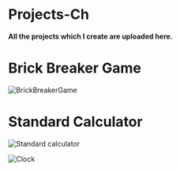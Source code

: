 # Projects-Ch

**All the projects which I create are uploaded here.**

# Brick Breaker Game

![BrickBreakerGame](https://user-images.githubusercontent.com/108919262/182008726-9baadcef-3178-472c-8b38-3470ed0a840c.png)

# Standard Calculator

![Standard calculator](https://user-images.githubusercontent.com/108919262/182018719-1fb64648-79fd-4137-a4c1-45cefd7c51ec.png)


![Clock](https://user-images.githubusercontent.com/108919262/183283333-ccb62898-a618-41bb-95f9-0d5e4420a583.png)



